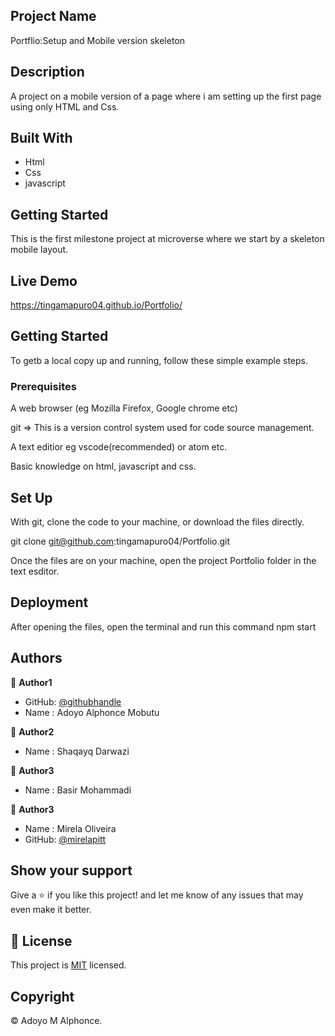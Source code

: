 ## Project Name

Portflio:Setup and Mobile version skeleton

## Description

A project on a mobile version of a page where i am setting up the first page using only HTML and Css.

## Built With

- Html
- Css
- javascript

## Getting Started

This is the first milestone project at microverse where we start by a skeleton mobile layout.

## Live Demo
https://tingamapuro04.github.io/Portfolio/

## Getting Started
To getb a local copy up and running, follow these simple example steps.

### Prerequisites
A web browser (eg Mozilla Firefox, Google chrome etc)

git => This is a version control system used for code source management.

A text editior eg vscode(recommended) or atom etc.

Basic knowledge on html, javascript and css.

## Set Up
With git, clone the code to your machine, or download the files directly.

git clone git@github.com:tingamapuro04/Portfolio.git

Once the files are on your machine, open the project Portfolio folder in the text esditor.

## Deployment
After opening the files, open the terminal and run this command
npm start

## Authors

👤 **Author1**

- GitHub: [@githubhandle](https://github.com/tingamapuro04)
- Name : Adoyo Alphonce Mobutu

👤 **Author2**
- Name : Shaqayq Darwazi

👤 **Author3**
- Name : Basir Mohammadi

👤 **Author3**
- Name : Mirela Oliveira
- GitHub: [@mirelapitt](https://github.com/mirelapitt)

## Show your support

Give a ⭐️ if you like this project! and let me know of any issues that may even make it better.

## 📝 License

This project is [MIT](./MIT.md) licensed.

## Copyright
© Adoyo M Alphonce.
